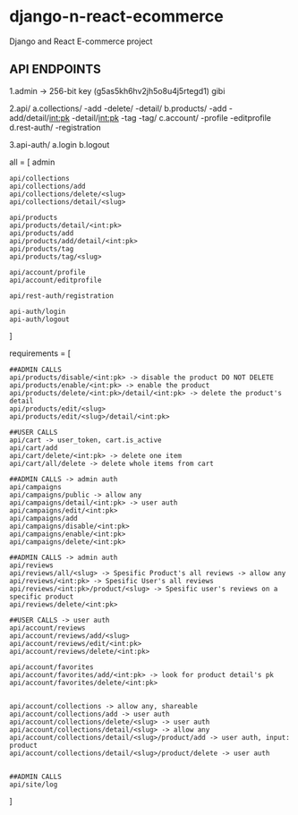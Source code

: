 # django-n-react-ecommerce
Django and React E-commerce project

## API ENDPOINTS

1.admin -> 256-bit key (g5as5kh6hv2jh5o8u4j5rtegd1) gibi

2.api/
    a.collections/
        -add
        -delete/<slug>
        -detail/<slug>
    b.products/
        -add
        -add/detail/<int:pk>
        -detail/<int:pk>
        -tag
        -tag/<slug>
    c.account/
        -profile
        -editprofile
    d.rest-auth/
        -registration

3.api-auth/
    a.login
    b.logout

all = [
    admin

    api/collections
    api/collections/add
    api/collections/delete/<slug>
    api/collections/detail/<slug>

    api/products
    api/products/detail/<int:pk>
    api/products/add
    api/products/add/detail/<int:pk>
    api/products/tag
    api/products/tag/<slug>

    api/account/profile
    api/account/editprofile

    api/rest-auth/registration

    api-auth/login
    api-auth/logout
]

requirements = [

    ##ADMIN CALLS
    api/products/disable/<int:pk> -> disable the product DO NOT DELETE
    api/products/enable/<int:pk> -> enable the product
    api/products/delete/<int:pk>/detail/<int:pk> -> delete the product's detail
    api/products/edit/<slug>
    api/products/edit/<slug>/detail/<int:pk>

    ##USER CALLS
    api/cart -> user_token, cart.is_active
    api/cart/add
    api/cart/delete/<int:pk> -> delete one item
    api/cart/all/delete -> delete whole items from cart

    ##ADMIN CALLS -> admin auth
    api/campaigns
    api/campaigns/public -> allow any
    api/campaigns/detail/<int:pk> -> user auth
    api/campaigns/edit/<int:pk>
    api/campaigns/add
    api/campaigns/disable/<int:pk>
    api/campaigns/enable/<int:pk>
    api/campaigns/delete/<int:pk>
    
    ##ADMIN CALLS -> admin auth
    api/reviews
    api/reviews/all/<slug> -> Spesific Product's all reviews -> allow any
    api/reviews/<int:pk> -> Spesific User's all reviews
    api/reviews/<int:pk>/product/<slug> -> Spesific user's reviews on a specific product
    api/reviews/delete/<int:pk>

    ##USER CALLS -> user auth
    api/account/reviews
    api/account/reviews/add/<slug>
    api/account/reviews/edit/<int:pk>
    api/account/reviews/delete/<int:pk>

    api/account/favorites
    api/account/favorites/add/<int:pk> -> look for product detail's pk
    api/account/favorites/delete/<int:pk>


    api/account/collections -> allow any, shareable
    api/account/collections/add -> user auth
    api/account/collections/delete/<slug> -> user auth
    api/account/collections/detail/<slug> -> allow any
    api/account/collections/detail/<slug>/product/add -> user auth, input: product 
    api/account/collections/detail/<slug>/product/delete -> user auth


    ##ADMIN CALLS
    api/site/log
]